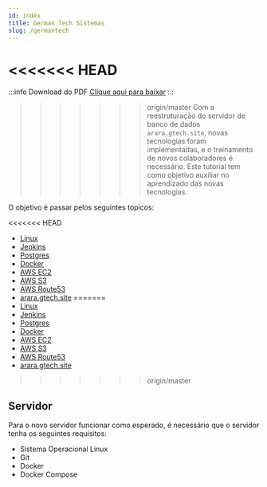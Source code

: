 ```yaml
---
id: index
title: German Tech Sistemas
slug: /germantech
---
```


<<<<<<< HEAD
=======
:::info Download do PDF
<a href="pathname:///pdf/germantech.pdf" target="_blank" download>Clique aqui para baixar</a>
:::

>>>>>>> origin/master
Com a reestruturação do servidor de banco de dados `arara.gtech.site`, novas tecnologias foram implementadas, e o treinamento de novos colaboradores é necessário. Este tutorial tem como objetivo auxiliar no aprendizado das novas tecnologias.

O objetivo é passar pelos seguintes tópicos:

<<<<<<< HEAD
- [Linux](./germantech/linux)
- [Jenkins](./germantech/jenkins)
- [Postgres](./germantech/postgres)
- [Docker](./germantech/docker)
- [AWS EC2](./germantech/aws_ec2)
- [AWS S3](./germantech/aws_s3)
- [AWS Route53](./germantech/aws_route53)
- [arara.gtech.site](./germantech/arara_gtech_site)
=======
- [Linux](/off/germantech/linux)
- [Jenkins](/off/germantech/jenkins)
- [Postgres](/off/germantech/postgres)
- [Docker](/off/germantech/docker)
- [AWS EC2](/off/germantech/aws_ec2)
- [AWS S3](/off/germantech/aws_s3)
- [AWS Route53](/off/germantech/aws_route53)
- [arara.gtech.site](/off/germantech/arara_gtech_site)
>>>>>>> origin/master

## Servidor

Para o novo servidor funcionar como esperado, é necessário que o servidor tenha os seguintes requisitos:

- Sistema Operacional Linux 
- Git
- Docker
- Docker Compose
